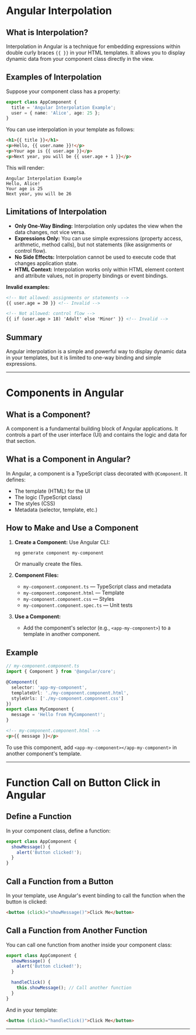 # Angular Interpolation

## What is Interpolation?

Interpolation in Angular is a technique for embedding expressions within double curly braces `{{ }}` in your HTML templates. It allows you to display dynamic data from your component class directly in the view.

## Examples of Interpolation

Suppose your component class has a property:

```typescript
export class AppComponent {
  title = 'Angular Interpolation Example';
  user = { name: 'Alice', age: 25 };
}
```

You can use interpolation in your template as follows:

```html
<h1>{{ title }}</h1>
<p>Hello, {{ user.name }}!</p>
<p>Your age is {{ user.age }}</p>
<p>Next year, you will be {{ user.age + 1 }}</p>
```

This will render:

```
Angular Interpolation Example
Hello, Alice!
Your age is 25
Next year, you will be 26
```

## Limitations of Interpolation

- **Only One-Way Binding:** Interpolation only updates the view when the data changes, not vice versa.
- **Expressions Only:** You can use simple expressions (property access, arithmetic, method calls), but not statements (like assignments or control flow).
- **No Side Effects:** Interpolation cannot be used to execute code that changes application state.
- **HTML Context:** Interpolation works only within HTML element content and attribute values, not in property bindings or event bindings.

**Invalid examples:**

```html
<!-- Not allowed: assignments or statements -->
{{ user.age = 30 }} <!-- Invalid -->

<!-- Not allowed: control flow -->
{{ if (user.age > 18) 'Adult' else 'Minor' }} <!-- Invalid -->
```

## Summary

Angular interpolation is a simple and powerful way to display dynamic data in your templates, but it is limited to one-way binding and simple expressions.

---

# Components in Angular

## What is a Component?

A component is a fundamental building block of Angular applications. It controls a part of the user interface (UI) and contains the logic and data for that section.

## What is a Component in Angular?

In Angular, a component is a TypeScript class decorated with `@Component`. It defines:
- The template (HTML) for the UI
- The logic (TypeScript class)
- The styles (CSS)
- Metadata (selector, template, etc.)

## How to Make and Use a Component

1. **Create a Component:**
   Use Angular CLI:
   ```sh
   ng generate component my-component
   ```
   Or manually create the files.

2. **Component Files:**
   - `my-component.component.ts` — TypeScript class and metadata
   - `my-component.component.html` — Template
   - `my-component.component.css` — Styles
   - `my-component.component.spec.ts` — Unit tests

3. **Use a Component:**
   - Add the component's selector (e.g., `<app-my-component>`) to a template in another component.

## Example

```typescript
// my-component.component.ts
import { Component } from '@angular/core';

@Component({
  selector: 'app-my-component',
  templateUrl: './my-component.component.html',
  styleUrls: ['./my-component.component.css']
})
export class MyComponent {
  message = 'Hello from MyComponent!';
}
```

```html
<!-- my-component.component.html -->
<p>{{ message }}</p>
```

To use this component, add `<app-my-component></app-my-component>` in another component's template.

---

# Function Call on Button Click in Angular

## Define a Function

In your component class, define a function:

```typescript
export class AppComponent {
  showMessage() {
    alert('Button clicked!');
  }
}
```

## Call a Function from a Button

In your template, use Angular's event binding to call the function when the button is clicked:

```html
<button (click)="showMessage()">Click Me</button>
```

## Call a Function from Another Function

You can call one function from another inside your component class:

```typescript
export class AppComponent {
  showMessage() {
    alert('Button clicked!');
  }

  handleClick() {
    this.showMessage(); // Call another function
  }
}
```

And in your template:

```html
<button (click)="handleClick()">Click Me</button>
```

---



